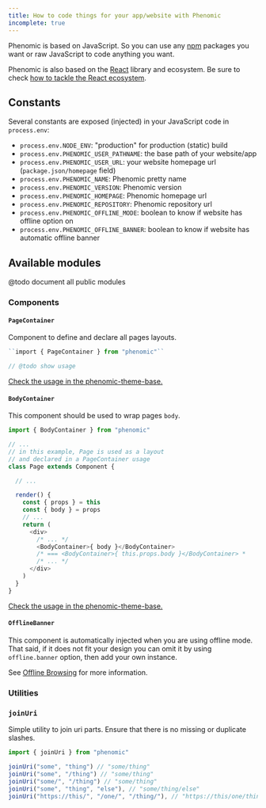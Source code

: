 ```yaml
---
title: How to code things for your app/website with Phenomic
incomplete: true
---
```


Phenomic is based on JavaScript.
So you can use any [npm](https://www.npmjs.com/) packages you want
or raw JavaScript to code anything you want.

Phenomic is also based on the [React](http://facebook.github.io/react/) library
and ecosystem.
Be sure to check
[how to tackle the React ecosystem](https://github.com/petehunt/react-howto).

## Constants

Several constants are exposed (injected) in your JavaScript code in
``process.env``:

- ``process.env.NODE_ENV``: "production" for production (static) build
- ``process.env.PHENOMIC_USER_PATHNAME``: the base path of your website/app
- ``process.env.PHENOMIC_USER_URL``: your website homepage url (`package.json/homepage` field)
- ``process.env.PHENOMIC_NAME``: Phenomic pretty name
- ``process.env.PHENOMIC_VERSION``: Phenomic version
- ``process.env.PHENOMIC_HOMEPAGE``: Phenomic homepage url
- ``process.env.PHENOMIC_REPOSITORY``: Phenomic repository url
- ``process.env.PHENOMIC_OFFLINE_MODE``: boolean to know if website has offline option on
- ``process.env.PHENOMIC_OFFLINE_BANNER``: boolean to know if website has automatic offline banner

## Available modules

@todo document all public modules

### Components

#### ``PageContainer``

Component to define and declare all pages layouts.

```js
``import { PageContainer } from "phenomic"``

// @todo show usage
```

[Check the usage in the phenomic-theme-base.](https://github.com/MoOx/phenomic/blob/master/docs/src/routes.js)

#### ``BodyContainer``

This component should be used to wrap pages ``body``.

```js
import { BodyContainer } from "phenomic"

// ...
// in this example, Page is used as a layout
// and declared in a PageContainer usage
class Page extends Component {

  // ...

  render() {
    const { props } = this
    const { body } = props
    // ...
    return (
      <div>
        /* ... */
        <BodyContainer>{ body }</BodyContainer>
        /* === <BodyContainer>{ this.props.body }</BodyContainer> *
        /* ... */
      </div>
    )
  }
}
```

[Check the usage in the phenomic-theme-base.](https://github.com/MoOx/phenomic/blob/master/themes/phenomic-theme-base/src/layouts/Page/index.js)

#### ``OfflineBanner``

This component is automatically injected when you are using offline mode.
That said, if it does not fit your design you can omit it by using
``offline.banner`` option, then add your own instance.

See [Offline Browsing](../../advanced/offline-browsing/#banner-boolean--true)
for more information.

### Utilities

### ``joinUri``

Simple utility to join uri parts. Ensure that there is no missing or duplicate
slashes.

```js
import { joinUri } from "phenomic"

joinUri("some", "thing") // "some/thing"
joinUri("some", "/thing") // "some/thing"
joinUri("some/", "/thing") // "some/thing"
joinUri("some", "thing", "else"), // "some/thing/else"
joinUri("https://this/", "/one/", "/thing/"), // "https://this/one/thing/"
```
